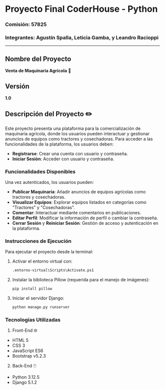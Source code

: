 # Proyecto Final CoderHouse - Python

### Comisión: 57825  
### Integrantes: Agustín Spalla, Leticia Gamba, y Leandro Racioppi

---

## Nombre del Proyecto
**Venta de Maquinaria Agrícola** 🚜

## Versión
**1.0**

## Descripción del Proyecto ✏️

Este proyecto presenta una plataforma para la comercialización de maquinaria agrícola, donde los usuarios pueden interactuar y gestionar anuncios de equipos como tractores y cosechadoras. Para acceder a las funcionalidades de la plataforma, los usuarios deben:

- **Registrarse**: Crear una cuenta con usuario y contraseña.
- **Iniciar Sesión**: Acceder con usuario y contraseña.

### Funcionalidades Disponibles

Una vez autenticados, los usuarios pueden:

- **Publicar Maquinaria**: Añadir anuncios de equipos agrícolas como tractores y cosechadoras.
- **Visualizar Equipos**: Explorar equipos listados en categorías como "Tractores" y "Cosechadoras".
- **Comentar**: Interactuar mediante comentarios en publicaciones.
- **Editar Perfil**: Modificar la información de perfil o cambiar la contraseña.
- **Cerrar Sesión** y **Reiniciar Sesión**: Gestión de acceso y autenticación en la plataforma.

### Instrucciones de Ejecución

Para ejecutar el proyecto desde la terminal:

1. Activar el entorno virtual con:
   ```bash
   .entorno-virtual\Scripts\Activate.ps1
2. Instalar la biblioteca Pillow (requerida para el manejo de imágenes):
   ```bash
   pip install pillow
3. Iniciar el servidor Django:
   ```bash
   python manage.py runserver


### Tecnologías Utilizadas
1. Front-End 🌐
- HTML 5
- CSS 3
- JavaScript ES6
- Bootstrap v5.2.3
2. Back-End 🖱️
- Python 3.12.5
- Django 5.1.2